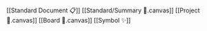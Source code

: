 [[Standard Document 📋]]
[[Standard/Summary 📑.canvas]]
[[Project 📌.canvas]]
[[Board 🧩.canvas]]
[[Symbol ✨]]